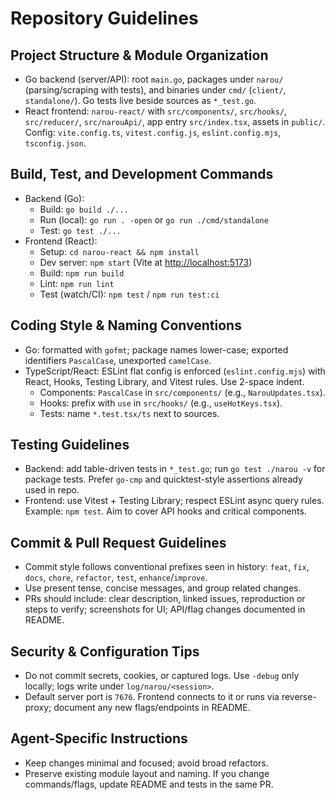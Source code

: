 # Repository Guidelines

## Project Structure & Module Organization

- Go backend (server/API): root `main.go`, packages under `narou/` (parsing/scraping with tests), and binaries under `cmd/` (`client/`, `standalone/`). Go tests live beside sources as `*_test.go`.
- React frontend: `narou-react/` with `src/components/`, `src/hooks/`, `src/reducer/`, `src/narouApi/`, app entry `src/index.tsx`, assets in `public/`. Config: `vite.config.ts`, `vitest.config.js`, `eslint.config.mjs`, `tsconfig.json`.

## Build, Test, and Development Commands

- Backend (Go):
  - Build: `go build ./...`
  - Run (local): `go run . -open` or `go run ./cmd/standalone`
  - Test: `go test ./...`
- Frontend (React):
  - Setup: `cd narou-react && npm install`
  - Dev server: `npm start` (Vite at <http://localhost:5173>)
  - Build: `npm run build`
  - Lint: `npm run lint`
  - Test (watch/CI): `npm test` / `npm run test:ci`

## Coding Style & Naming Conventions

- Go: formatted with `gofmt`; package names lower-case; exported identifiers `PascalCase`, unexported `camelCase`.
- TypeScript/React: ESLint flat config is enforced (`eslint.config.mjs`) with React, Hooks, Testing Library, and Vitest rules. Use 2-space indent.
  - Components: `PascalCase` in `src/components/` (e.g., `NarouUpdates.tsx`).
  - Hooks: prefix with `use` in `src/hooks/` (e.g., `useHotKeys.tsx`).
  - Tests: name `*.test.tsx/ts` next to sources.

## Testing Guidelines

- Backend: add table-driven tests in `*_test.go`; run `go test ./narou -v` for package tests. Prefer `go-cmp` and quicktest-style assertions already used in repo.
- Frontend: use Vitest + Testing Library; respect ESLint async query rules. Example: `npm test`. Aim to cover API hooks and critical components.

## Commit & Pull Request Guidelines

- Commit style follows conventional prefixes seen in history: `feat`, `fix`, `docs`, `chore`, `refactor`, `test`, `enhance`/`improve`.
- Use present tense, concise messages, and group related changes.
- PRs should include: clear description, linked issues, reproduction or steps to verify; screenshots for UI; API/flag changes documented in README.

## Security & Configuration Tips

- Do not commit secrets, cookies, or captured logs. Use `-debug` only locally; logs write under `log/narou/<session>`.
- Default server port is `7676`. Frontend connects to it or runs via reverse-proxy; document any new flags/endpoints in README.

## Agent-Specific Instructions

- Keep changes minimal and focused; avoid broad refactors.
- Preserve existing module layout and naming. If you change commands/flags, update README and tests in the same PR.

